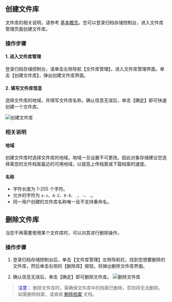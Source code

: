 ## 创建文件库
文件库的相关说明，请参考 [基本概念](https://cloud.tencent.com/document/product/572/8727)。您可以登录归档存储控制台，进入文件库管理页面创建文件库。
### 操作步骤
#### 1. 进入文件库管理
登录归档存储控制台，请单击左侧导航【文件库管理】，进入文件库管理界面。单击【创建文件库】，弹出创建文件库界面。

#### 2. 填写文件库信息
选择文件库的地域，并填写文件库名称。确认信息无误后，单击【确定】即可快速创建一个文件库。

  ![创建文件库](https://main.qcloudimg.com/raw/cd7c5b44ed4a253f9c660137862697ce.png)

### 相关说明

#### 地域
创建文件库时选择文件库的地域，地域一旦设置不可更改。因此对象存储建议您选择离您的文件档案最近的可用地域，以提高上传档案或下载档案的速度。

#### 名称

- 字符长度为 1-255 个字符。
- 允许的字符为 `a-z`、`A-Z`、`0-9`、`_`、`-`、`.`。
- 同一用户创建的文件库名称唯一且不支持重命名。

## 删除文件库
当您不再需要使用某个文件库时，可以对其进行删除操作。


### 操作步骤
1. 登录归档存储控制台后，单击【文件库管理】左侧导航栏，找到您想要删除的文件库，然后单击右侧的【删除库】按钮，将弹出删除文件库界面。

2. 确认信息无误后，单击【确定】即可删除文件库。
![删除文件库](https://main.qcloudimg.com/raw/b9b474c811532a962bb8f04ca4b85137.png)

> <font color="#0000cc">注意： </font>
> 删除文件库时，需确保文件库中的档案已删除，否则将无法删除。如需删除档案，请查阅 [删除档案](https://cloud.tencent.com/document/product/572/18332) 文档。
